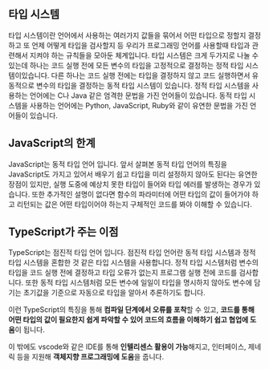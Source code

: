 ## 타입 시스템

타입 시스템이란 언어에서 사용하는 여러가지 값들을 묶어서 어떤 타입으로 정할지 결정하고 또 언제 어떻게 타입을 검사할지 등 우리가 프로그래밍 언어를 사용할때 타입과 관련해서 지켜야 하는 규칙들을 모아둔 체계입니다. 타입 시스템은 크게 두가지로 나눌 수 있는데 하나는 코드 실행 전에 모든 변수의 타입을 고정적으로 결정하는 정적 타입 시스템이있습니다. 다른 하나는 코드 실행 전에는 타입을 결정하지 않고 코드 실행하면서 유동적으로 변수의 타입을 결정하는 동적 타입 시스템이 있습니다. 정적 타입 시스템을 사용하는 언어에는 C나 Java 같은 엄격한 문법을 가진 언어들이 있습니다. 동적 타입 시스템을 사용하는 언어에는 Python, JavaScript, Ruby와 같이 유연한 문법을 가진 언어들이 있습니다.

## JavaScript의 한계

JavaScript는 동적 타입 언어 입니다. 앞서 살펴본 동적 타입 언어의 특징을 JavaScript도 가지고 있어서 배우기 쉽고 타입을 미리 설정하지 않아도 된다는 유연한 장점이 있지만, 실행 도중에 예상치 못한 타입이 들어와 타입 에러를 발생하는 경우가 있습니다. 또한 추가적인 설명이 없다면 함수의 파라미터에 어떤 타입의 값이 들어가야 하고 리턴되는 값은 어떤 타입이어야 하는지 구체적인 코드를 봐야 이해할 수 있습니다.

## TypeScript가 주는 이점

TypeScript는 점진적 타입 언어 입니다. 점진적 타입 언어란 동적 타입 시스템과 정적 타입 시스템을 혼합한 것 같은 타입 시스템을 사용합니다. 정적 타입 시스템처럼 변수의 타입을 코드 실행 전에 결정하고 타입 오류가 없는지 프로그램 실행 전에 코드를 검사합니다. 또한 동적 타입 시스템처럼 모든 변수에 일일이 타입을 명시하지 않아도 변수에 담기는 초기값을 기준으로 자동으로 타입을 알아서 추론하기도 합니다.

이런 TypeScript의 특징을 통해 **컴파일 단계에서 오류를 포착**할 수 있고, **코드를 통해 어떤 타입의 값이 필요한지 쉽게 파악할 수 있어 코드의 흐름을 이해하기 쉽고 협업에 도움**이 됩니다.

이 밖에도 vscode와 같은 IDE를 통해 **인텔리센스 활용이 가능**해지고, 인터페이스, 제네릭 등을 지원해 **객체지향 프로그래밍에 도움**을 줍니다.